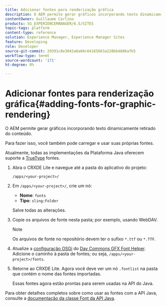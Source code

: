 ```yaml
---
title: Adicionar fontes para renderização gráfica
description: O AEM permite gerar gráficos incorporando texto dinamicamente retirado do conteúdo
contentOwner: Guillaume Carlino
products: SG_EXPERIENCEMANAGER/6.5/SITES
topic-tags: platform
content-type: reference
solution: Experience Manager, Experience Manager Sites
feature: Developing
role: Developer
source-git-commit: 29391c8e3042a8a04c64165663a228bb4886afb5
workflow-type: tm+mt
source-wordcount: '171'
ht-degree: 0%

---
```


# Adicionar fontes para renderização gráfica{#adding-fonts-for-graphic-rendering}

O AEM permite gerar gráficos incorporando texto dinamicamente retirado do conteúdo.

Para fazer isso, você também pode carregar e usar suas próprias fontes.

Atualmente, todas as implementações da Plataforma Java oferecem suporte a [TrueType](https://en.wikipedia.org/wiki/Truetype) fontes.

1. Abra o CRXDE Lite e navegue até a pasta do aplicativo do projeto:

   `/apps/<your-project>/`

1. Em `/apps/<your-project>/`, crie um nó:

   * **Nome**: `fonts`
   * **Tipo**: `sling:Folder`

   Salve todas as alterações.

1. Copie os arquivos de fonte nesta pasta; por exemplo, usando WebDAV.

   >[!NOTE]
   >
   >Os arquivos de fonte no repositório devem ter o sufixo `*.ttf` ou `*.TTF`.

1. Atualize a [configuração OSGi](/help/sites-deploying/configuring-osgi.md) do [Day Commons GFX Font Helper](/help/sites-deploying/osgi-configuration-settings.md). Adicione o caminho à pasta de fontes; ou seja, `/apps/<your-project>/fonts`.

1. Retorne ao CRXDE Lite. Agora você deve ver um nó `.fontlist` na pasta que contém o nome das fontes importadas.

   Essas fontes agora estão prontas para serem usadas na API do Java.

Para obter detalhes completos sobre como usar as fontes com a API Java, consulte a [documentação da classe Font da API Java](https://download.oracle.com/javase/6/docs/api/java/awt/Font.html).
